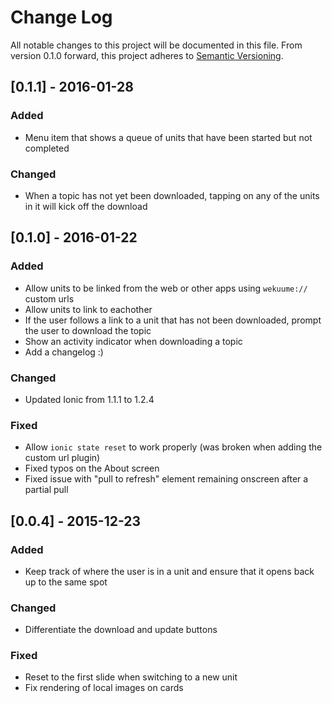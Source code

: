 # Change Log
All notable changes to this project will be documented in this file.
From version 0.1.0 forward, this project adheres to [Semantic Versioning](http://semver.org/).

## [0.1.1] - 2016-01-28
### Added
- Menu item that shows a queue of units that have been started but not completed

### Changed
- When a topic has not yet been downloaded, tapping on any of the units in it will kick off the download

## [0.1.0] - 2016-01-22
### Added
- Allow units to be linked from the web or other apps using ```wekuume://``` custom urls
- Allow units to link to eachother
- If the user follows a link to a unit that has not been downloaded, prompt the user to download the topic
- Show an activity indicator when downloading a topic
- Add a changelog :)

### Changed
- Updated Ionic from 1.1.1 to 1.2.4

### Fixed
- Allow ```ionic state reset``` to work properly (was broken when adding the custom url plugin)
- Fixed typos on the About screen
- Fixed issue with "pull to refresh" element remaining onscreen after a partial pull

## [0.0.4] - 2015-12-23
### Added
- Keep track of where the user is in a unit and ensure that it opens back up to the same spot

### Changed
- Differentiate the download and update buttons

### Fixed
- Reset to the first slide when switching to a new unit
- Fix rendering of local images on cards
